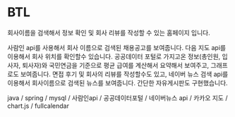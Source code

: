 # BTL
회사이름을 검색해서 정보 확인 및 회사 리뷰를 작성할 수 있는 홈페이지 입니다.

사람인 api를 사용해서 회사 이름으로 검색된 채용공고를 보여줍니다.
다음 지도 api를 이용해서 회사 위치를 확인할수 있습니다.
공공데이터 포털로 가지고온 정보(총인원, 입사자, 퇴사자)와 국민연금을 기준으로 평균 급여를 계산해서 요약해서 보여주고, 그래프로도 보여줍니다.
면접 후기 및 회사의 리뷰를 작성할수도 있고, 네이버 뉴스 검색 api를 이용해서 회사이름으로 검색된 뉴스를 보여줍니다.
간단한 자유게시판도 구현했습니다.

java / spring / mysql / 사람인api / 공공데이터포털 / 네이버뉴스 api / 카카오 지도 / chart.js / fullcalendar
